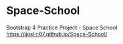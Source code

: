 # Space-School
Bootstrap 4 Practice Project - Space School
https://jjoslin07.github.io/Space-School/
